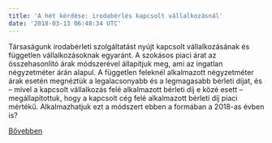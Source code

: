 ```yaml
---
title: 'A hét kérdése: irodabérlés kapcsolt vállalkozásnál'
date: '2018-03-13 06:48:34 UTC'
---
```


Társaságunk irodabérleti szolgáltatást nyújt kapcsolt vállalkozásának és független vállalkozásoknak egyaránt. A szokásos piaci árat az összehasonlító árak módszerével állapítjuk meg, ami az ingatlan négyzetméter árán alapul. A független feleknél alkalmazott négyzetméter árak esetén megnéztük a legalacsonyabb és a legmagasabb bérleti díjat, és – mivel a kapcsolt vállalkozás felé alkalmazott bérleti díj e közé esett – megállapítottuk, hogy a kapcsolt cég felé alkalmazott bérleti díj piaci mértékű. Alkalmazhatjuk ezt a módszert ebben a formában a 2018-as évben is?


[Bővebben](http://ift.tt/2tGgWnc)
